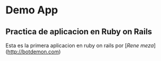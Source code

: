 # Demo App
## Practica de aplicacion en Ruby on Rails

Esta es la primera aplicacion en ruby on rails por [*Rene meza*] (http://botdemon.com)